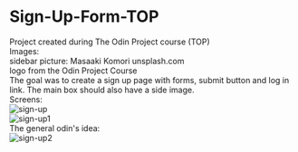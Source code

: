 # Sign-Up-Form-TOP  
Project created during The Odin Project course (TOP)  
Images:  
sidebar picture: Masaaki Komori unsplash.com  
logo from the Odin Project Course  
The goal was to create a sign up page with forms, submit button and log in link. The main box should also have a side image.  
Screens:  
![sign-up](https://github.com/AnnaNowak96/Sign-Up-Form-TOP/assets/151517110/b4164a8c-8a4e-43b4-a21c-4b6c8a1722e9)  
![sign-up1](https://github.com/AnnaNowak96/Sign-Up-Form-TOP/assets/151517110/d37d57d4-5e6d-4a6e-87bf-11a530d5111c)  
The general odin's idea:  
![sign-up2](https://github.com/AnnaNowak96/Sign-Up-Form-TOP/assets/151517110/2599cdce-6f2c-452e-aa01-793d872d17ea)
